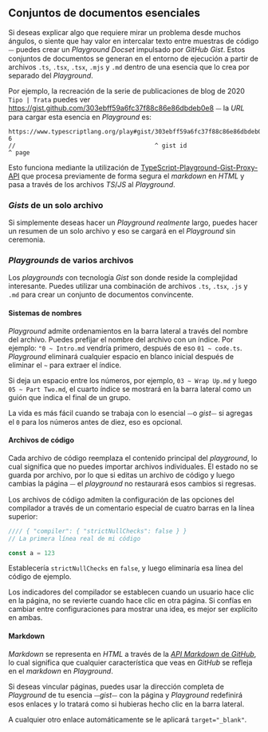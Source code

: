 ## Conjuntos de documentos esenciales

Si deseas explicar algo que requiere mirar un problema desde muchos ángulos, o siente que hay valor en intercalar texto entre muestras de código ⏤ puedes crear un *Playground Docset* impulsado por *GitHub Gist*. Estos conjuntos de documentos se generan en el entorno de ejecución a partir de archivos `.ts`, `.tsx`, `.tsx`, `.mjs` y `.md` dentro de una esencia que lo crea por separado del *Playground*.

Por ejemplo, la recreación de la serie de publicaciones de blog de 2020 `Tipo | Trata` puedes ver https://gist.github.com/303ebff59a6fc37f88c86e86dbdeb0e8 ⏤ la *URL* para cargar esta esencia en *Playground* es:

```
https://www.typescriptlang.org/play#gist/303ebff59a6fc37f88c86e86dbdeb0e8-6
//                                       ^ gist id                        ^ page
```

Esto funciona mediante la utilización de [TypeScript-Playground-Gist-Proxy-API](https://github.com/microsoft/TypeScript-Playground-Gist-Proxy-API) que procesa previamente de forma segura el *markdown* en *HTML* y pasa a través de los archivos *TS*/*JS* al *Playground*.

### *Gists* de un solo archivo

Si simplemente deseas hacer un *Playground realmente* largo, puedes hacer un resumen de un solo archivo y eso se cargará en el *Playground* sin ceremonia.

### *Playgrounds* de varios archivos

Los *playgrounds* con tecnología *Gist* son donde reside la complejidad interesante. Puedes utilizar una combinación de archivos `.ts`, `.tsx`, `.js` y `.md` para crear un conjunto de documentos convincente.

#### Sistemas de nombres

*Playground* admite ordenamientos en la barra lateral a través del nombre del archivo. Puedes prefijar el nombre del archivo con un índice. Por ejemplo: `"0 ~ Intro.md` vendría primero, después de eso `01 ~ code.ts`. *Playground* eliminará cualquier espacio en blanco inicial después de eliminar el `~` para extraer el índice.

Si deja un espacio entre los números, por ejemplo, `03 ~ Wrap Up.md` y luego `05 ~ Part Two.md`, el cuarto índice se mostrará en la barra lateral como un guión que indica el final de un grupo.

La vida es más fácil cuando se trabaja con lo esencial ⏤o *gist*⏤ si agregas el `0` para los números antes de diez, eso es opcional.

#### Archivos de código

Cada archivo de código reemplaza el contenido principal del *playground*, lo cual significa que no puedes importar archivos individuales. El estado no se guarda por archivo, por lo que si editas un archivo de código y luego cambias la página ⏤ el *playground* no restaurará esos cambios si regresas.

Los archivos de código admiten la configuración de las opciones del compilador a través de un comentario especial de cuatro barras en la línea superior:

```js
//// { "compiler": { "strictNullChecks": false } }
// La primera línea real de mi código

const a = 123
```

Establecería `strictNullChecks` en `false`, y luego eliminaría esa línea del código de ejemplo.

Los indicadores del compilador se establecen cuando un usuario hace clic en la página, no se revierte cuando hace clic en otra página. Si confías en cambiar entre configuraciones para mostrar una idea, es mejor ser explícito en ambas.

#### Markdown

*Markdown* se representa en *HTML* a través de la [*API Markdown* de *GitHub*](https://docs.github.com/es/rest/reference/markdown), lo cual significa que cualquier característica que veas en *GitHub* se refleja en el *markdown* en *Playground*.

Si deseas vincular páginas, puedes usar la dirección completa de *Playground* de tu esencia ⏤*gist*⏤ con la página y *Playground* redefinirá esos enlaces y lo tratará como si hubieras hecho clic en la barra lateral.

A cualquier otro enlace automáticamente se le aplicará `target="_blank"`.
